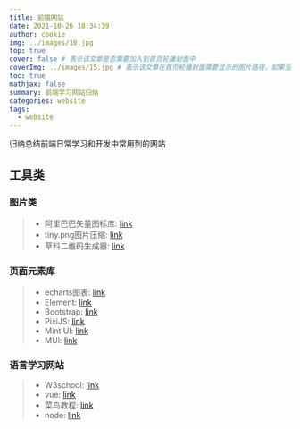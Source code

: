 ```yaml
---
title: 前端网站
date: 2021-10-26 18:34:39
author: cookie
img: ../images/10.jpg
top: true
cover: false # 表示该文章是否需要加入到首页轮播封面中
coverImg: ../images/15.jpg # 表示该文章在首页轮播封面需要显示的图片路径，如果没有，则默认使用文章的特色图片
toc: true
mathjax: false
summary: 前端学习网站归纳
categories: website
tags:
  - website
---
```

归纳总结前端日常学习和开发中常用到的网站

## 工具类

### 图片类

> * 阿里巴巴矢量图标库: [link](https://www.iconfont.cn/)
> * tiny.png图片压缩: [link](https://tinypng.com/)
> * 草料二维码生成器: [link](https://cli.im/)



### 页面元素库

> * echarts图表: [link](https://echarts.apache.org/zh/index.html)
> * Element: [link](https://element.eleme.cn/#/zh-CN/component/installation)
> * Bootstrap: [link](https://v3.bootcss.com/)
> * PixiJS: [link](https://pixijs.com/)
> * Mint UI: [link](https://mint-ui.github.io/#!/zh-cn)
> * MUI: [link](https://dev.dcloud.net.cn/mui/)



### 语言学习网站


> * W3school: [link](https://www.w3school.com.cn/)
> * vue: [link](https://cn.vuejs.org/)
> * 菜鸟教程: [link](https://www.runoob.com/)
> * node: [link](http://nodejs.cn/)


